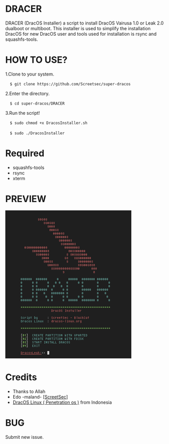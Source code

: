 # DRACER
DRACER (DracOS Installer) a script to install DracOS Vairusa 1.0 or Leak 2.0 dualboot or multiboot. This installer is used to simplify the installation DracOS for new DracOS user and tools used for installation is rsync and squashfs-tools. 


# HOW TO USE?


1.Clone to your system.


      $ git clone https://github.com/Screetsec/super-dracos


2.Enter the directory.


      $ cd super-dracos/DRACER
   

3.Run the script!

      $ sudo chmod +x DracosInstaller.sh

      $ sudo ./DracosInstaller


# Required
+ squashfs-tools
+ rsync
+ xterm



# PREVIEW


![Screenshot](dracer.png)


# Credits
+ Thanks to Allah
+ Edo -maland- [[ScreetSec]](https://github.com/Screetsec)
+ [DracOS Linux ( Penetration os )](http://dracos-linux.org/) from Indonesia


# BUG

Submit new issue.

